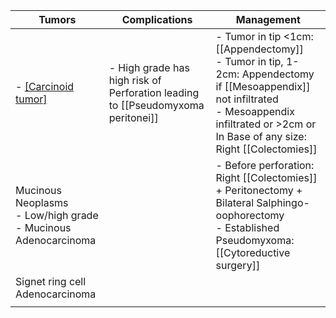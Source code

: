 
| Tumors                                                               | **Complications**                                                                | **Management**                                                                                                                                                                                           |
| -------------------------------------------------------------------- | -------------------------------------------------------------------------------- | -------------------------------------------------------------------------------------------------------------------------------------------------------------------------------------------------------- |
| - [[Carcinoid tumor]](Commonest)                                     | - High grade has high risk of Perforation leading to [[Pseudomyxoma peritonei]]  | - Tumor in tip <1cm: [[Appendectomy]]<br> - Tumor in tip, 1-2cm: Appendectomy if [[Mesoappendix]] not infiltrated<br> - Mesoappendix infiltrated or >2cm or In Base of any size: Right [[Colectomies]] |
| Mucinous Neoplasms <br>- Low/high grade<br>- Mucinous Adenocarcinoma |                                                                                  | - Before perforation: Right [[Colectomies]] + Peritonectomy + Bilateral Salphingo-oophorectomy<br> - Established Pseudomyxoma: [[Cytoreductive surgery]]                                               |
| Signet ring cell Adenocarcinoma                                      |                                                                                  |                                                                                                                                                                                                          |
|                                                                      |                                                                                  |                                                                                                                                                                                                          |
